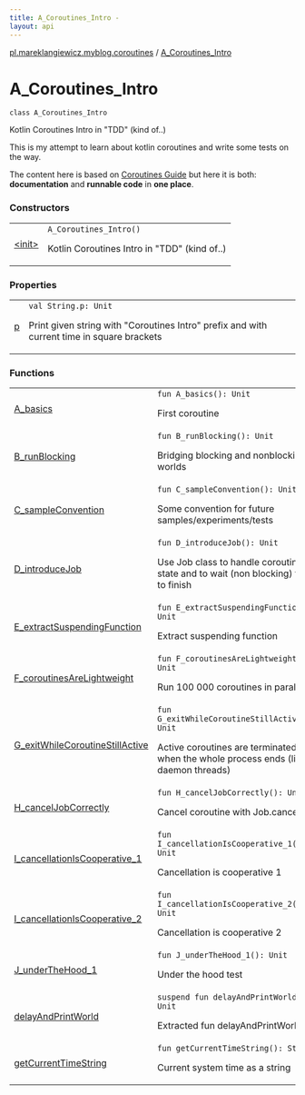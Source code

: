 ```yaml
---
title: A_Coroutines_Intro - 
layout: api
---
```


<div class='api-docs-breadcrumbs'><a href="../index.html">pl.mareklangiewicz.myblog.coroutines</a> / <a href=".">A_Coroutines_Intro</a></div>

# A_Coroutines_Intro

<div class="signature"><code><span class="keyword">class </span><span class="identifier">A_Coroutines_Intro</span></code></div>

Kotlin Coroutines Intro in "TDD" (kind of..)

This is my attempt to learn about kotlin coroutines and write some tests on the way.

The content here is based on <a href="https://github.com/Kotlin/kotlinx.coroutines/blob/master/coroutines-guide.md">Coroutines Guide</a>
but here it is both: **documentation** and **runnable code** in **one place**.

### Constructors

<table class="api-docs-table">
<tbody>
<tr>
<td markdown="1">
<a href="-init-.html">&lt;init&gt;</a>
</td>
<td markdown="1">
<div class="signature"><code><span class="identifier">A_Coroutines_Intro</span><span class="symbol">(</span><span class="symbol">)</span></code></div>

Kotlin Coroutines Intro in "TDD" (kind of..)


</td>
</tr>
</tbody>
</table>

### Properties

<table class="api-docs-table">
<tbody>
<tr>
<td markdown="1">
<a href="p.html">p</a>
</td>
<td markdown="1">
<div class="signature"><code><span class="keyword">val </span><span class="identifier">String</span><span class="symbol">.</span><span class="identifier">p</span><span class="symbol">: </span><span class="identifier">Unit</span></code></div>

Print given string with "Coroutines Intro" prefix and with current time in square brackets


</td>
</tr>
</tbody>
</table>

### Functions

<table class="api-docs-table">
<tbody>
<tr>
<td markdown="1">
<a href="-a_basics.html">A_basics</a>
</td>
<td markdown="1">
<div class="signature"><code><span class="keyword">fun </span><span class="identifier">A_basics</span><span class="symbol">(</span><span class="symbol">)</span><span class="symbol">: </span><span class="identifier">Unit</span></code></div>

First coroutine


</td>
</tr>
<tr>
<td markdown="1">
<a href="-b_run-blocking.html">B_runBlocking</a>
</td>
<td markdown="1">
<div class="signature"><code><span class="keyword">fun </span><span class="identifier">B_runBlocking</span><span class="symbol">(</span><span class="symbol">)</span><span class="symbol">: </span><span class="identifier">Unit</span></code></div>

Bridging blocking and nonblocking worlds


</td>
</tr>
<tr>
<td markdown="1">
<a href="-c_sample-convention.html">C_sampleConvention</a>
</td>
<td markdown="1">
<div class="signature"><code><span class="keyword">fun </span><span class="identifier">C_sampleConvention</span><span class="symbol">(</span><span class="symbol">)</span><span class="symbol">: </span><span class="identifier">Unit</span></code></div>

Some convention for future samples/experiments/tests


</td>
</tr>
<tr>
<td markdown="1">
<a href="-d_introduce-job.html">D_introduceJob</a>
</td>
<td markdown="1">
<div class="signature"><code><span class="keyword">fun </span><span class="identifier">D_introduceJob</span><span class="symbol">(</span><span class="symbol">)</span><span class="symbol">: </span><span class="identifier">Unit</span></code></div>

Use Job class to handle coroutine state and to wait (non blocking) for it to finish


</td>
</tr>
<tr>
<td markdown="1">
<a href="-e_extract-suspending-function.html">E_extractSuspendingFunction</a>
</td>
<td markdown="1">
<div class="signature"><code><span class="keyword">fun </span><span class="identifier">E_extractSuspendingFunction</span><span class="symbol">(</span><span class="symbol">)</span><span class="symbol">: </span><span class="identifier">Unit</span></code></div>

Extract suspending function


</td>
</tr>
<tr>
<td markdown="1">
<a href="-f_coroutines-are-lightweight.html">F_coroutinesAreLightweight</a>
</td>
<td markdown="1">
<div class="signature"><code><span class="keyword">fun </span><span class="identifier">F_coroutinesAreLightweight</span><span class="symbol">(</span><span class="symbol">)</span><span class="symbol">: </span><span class="identifier">Unit</span></code></div>

Run 100 000 coroutines in parallel


</td>
</tr>
<tr>
<td markdown="1">
<a href="-g_exit-while-coroutine-still-active.html">G_exitWhileCoroutineStillActive</a>
</td>
<td markdown="1">
<div class="signature"><code><span class="keyword">fun </span><span class="identifier">G_exitWhileCoroutineStillActive</span><span class="symbol">(</span><span class="symbol">)</span><span class="symbol">: </span><span class="identifier">Unit</span></code></div>

Active coroutines are terminated when the whole process ends (like daemon threads)


</td>
</tr>
<tr>
<td markdown="1">
<a href="-h_cancel-job-correctly.html">H_cancelJobCorrectly</a>
</td>
<td markdown="1">
<div class="signature"><code><span class="keyword">fun </span><span class="identifier">H_cancelJobCorrectly</span><span class="symbol">(</span><span class="symbol">)</span><span class="symbol">: </span><span class="identifier">Unit</span></code></div>

Cancel coroutine with Job.cancel


</td>
</tr>
<tr>
<td markdown="1">
<a href="-i_cancellation-is-cooperative_1.html">I_cancellationIsCooperative_1</a>
</td>
<td markdown="1">
<div class="signature"><code><span class="keyword">fun </span><span class="identifier">I_cancellationIsCooperative_1</span><span class="symbol">(</span><span class="symbol">)</span><span class="symbol">: </span><span class="identifier">Unit</span></code></div>

Cancellation is cooperative 1


</td>
</tr>
<tr>
<td markdown="1">
<a href="-i_cancellation-is-cooperative_2.html">I_cancellationIsCooperative_2</a>
</td>
<td markdown="1">
<div class="signature"><code><span class="keyword">fun </span><span class="identifier">I_cancellationIsCooperative_2</span><span class="symbol">(</span><span class="symbol">)</span><span class="symbol">: </span><span class="identifier">Unit</span></code></div>

Cancellation is cooperative 2


</td>
</tr>
<tr>
<td markdown="1">
<a href="-j_under-the-hood_1.html">J_underTheHood_1</a>
</td>
<td markdown="1">
<div class="signature"><code><span class="keyword">fun </span><span class="identifier">J_underTheHood_1</span><span class="symbol">(</span><span class="symbol">)</span><span class="symbol">: </span><span class="identifier">Unit</span></code></div>

Under the hood test


</td>
</tr>
<tr>
<td markdown="1">
<a href="delay-and-print-world.html">delayAndPrintWorld</a>
</td>
<td markdown="1">
<div class="signature"><code><span class="keyword">suspend</span> <span class="keyword">fun </span><span class="identifier">delayAndPrintWorld</span><span class="symbol">(</span><span class="symbol">)</span><span class="symbol">: </span><span class="identifier">Unit</span></code></div>

Extracted fun delayAndPrintWorld


</td>
</tr>
<tr>
<td markdown="1">
<a href="get-current-time-string.html">getCurrentTimeString</a>
</td>
<td markdown="1">
<div class="signature"><code><span class="keyword">fun </span><span class="identifier">getCurrentTimeString</span><span class="symbol">(</span><span class="symbol">)</span><span class="symbol">: </span><span class="identifier">String</span></code></div>

Current system time as a string


</td>
</tr>
</tbody>
</table>
